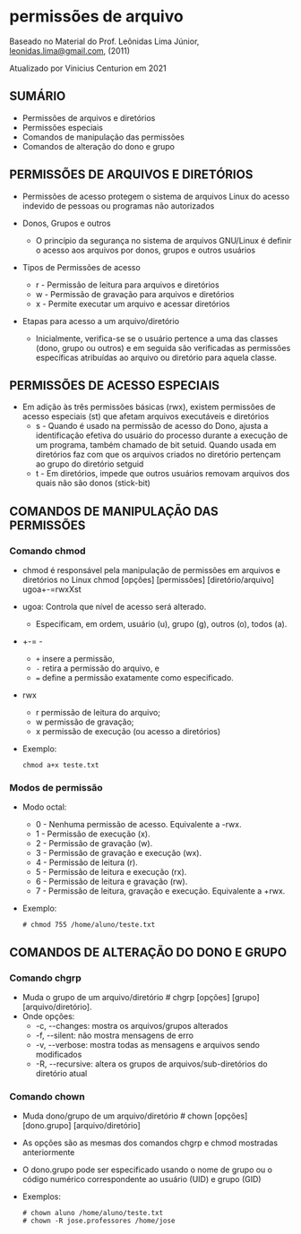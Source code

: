 # permissões de arquivo

Baseado no Material do Prof. Leônidas Lima Júnior, leonidas.lima@gmail.com, (2011)

Atualizado por Vinicius Centurion em 2021

## SUMÁRIO
* Permissões de arquivos e diretórios
* Permissões especiais
* Comandos de manipulação das permissões
* Comandos de alteração do dono e grupo

## PERMISSÕES DE ARQUIVOS E DIRETÓRIOS

* Permissões de acesso protegem o sistema de arquivos Linux do acesso indevido de pessoas ou programas não autorizados
* Donos, Grupos e outros 
    * O princípio da segurança no sistema de arquivos GNU/Linux é definir o acesso aos arquivos por donos, grupos e outros usuários
* Tipos de Permissões de acesso
    * r - Permissão de leitura para arquivos e diretórios
    * w - Permissão de gravação para arquivos e diretórios
    * x - Permite executar um arquivo e acessar diretórios

* Etapas para acesso a um arquivo/diretório
    * Inicialmente, verifica-se se o usuário pertence a uma das classes (dono, grupo ou outros) e em seguida são verificadas as permissões específicas atribuídas ao arquivo ou diretório para aquela classe.

## PERMISSÕES DE ACESSO ESPECIAIS

* Em adição às três permissões básicas (rwx), existem permissões de acesso especiais (st) que afetam arquivos executáveis e diretórios
    * s - Quando é usado na permissão de acesso do Dono, ajusta a identificação efetiva do usuário do processo durante a execução de um programa, também chamado de bit setuid. Quando usada em diretórios faz com que os arquivos criados no diretório pertençam ao grupo do diretório setguid
    * t - Em diretórios, impede que outros usuários removam arquivos dos quais não são donos (stick-bit)

## COMANDOS DE MANIPULAÇÃO DAS PERMISSÕES

### Comando chmod
* chmod é responsável pela manipulação de permissões em arquivos e diretórios no Linux chmod [opções] [permissões] [diretório/arquivo] ugoa+-=rwxXst
* ugoa: Controla que nível de acesso será alterado.
    * Especificam, em ordem, usuário (u), grupo (g), outros (o), todos (a).
* +-= -
    * `+` insere a permissão, 
    * `-` retira a permissão do arquivo, e
    * `=` define a permissão exatamente como especificado.
* rwx
    * r permissão de leitura do arquivo;
    * w permissão de gravação;
    * x permissão de execução (ou acesso a diretórios)
* Exemplo:
    
    ```
    chmod a+x teste.txt
    ```

### Modos de permissão
* Modo octal:
    * 0 - Nenhuma permissão de acesso. Equivalente a -rwx.
    * 1 - Permissão de execução (x).
    * 2 - Permissão de gravação (w).
    * 3 - Permissão de gravação e execução (wx).
    * 4 - Permissão de leitura (r).
    * 5 - Permissão de leitura e execução (rx).
    * 6 - Permissão de leitura e gravação (rw).
    * 7 - Permissão de leitura, gravação e execução. Equivalente a +rwx.
* Exemplo:
    
    ```
    # chmod 755 /home/aluno/teste.txt
    ```

## COMANDOS DE ALTERAÇÃO DO DONO E GRUPO

### Comando chgrp
* Muda o grupo de um arquivo/diretório # chgrp [opções] [grupo] [arquivo/diretório]. 
* Onde opções:
    * -c, --changes: mostra os arquivos/grupos alterados
    * -f, --silent: não mostra mensagens de erro
    * -v, --verbose: mostra todas as mensagens e arquivos sendo modificados
    * -R, --recursive: altera os grupos de arquivos/sub-diretórios do diretório atual

### Comando chown
* Muda dono/grupo de um arquivo/diretório # chown [opções] [dono.grupo] [arquivo/diretório] 
* As opções são as mesmas dos comandos chgrp e chmod mostradas anteriormente
* O dono.grupo pode ser especificado usando o nome de grupo ou o código numérico correspondente ao usuário (UID) e grupo (GID)
* Exemplos:

    ```
    # chown aluno /home/aluno/teste.txt
    # chown -R jose.professores /home/jose
    ```